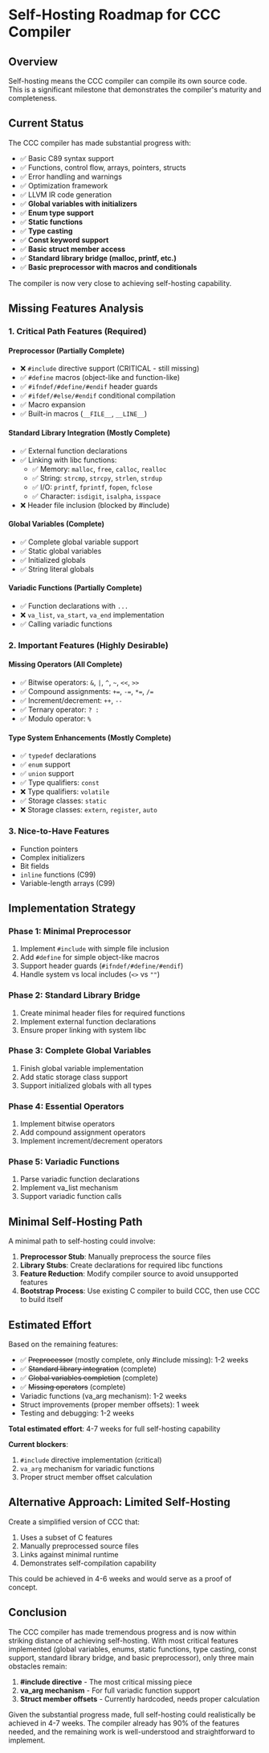 # Self-Hosting Roadmap for CCC Compiler

## Overview

Self-hosting means the CCC compiler can compile its own source code. This is a significant milestone that demonstrates the compiler's maturity and completeness.

## Current Status

The CCC compiler has made substantial progress with:
- ✅ Basic C89 syntax support
- ✅ Functions, control flow, arrays, pointers, structs
- ✅ Error handling and warnings
- ✅ Optimization framework
- ✅ LLVM IR code generation
- ✅ **Global variables with initializers**
- ✅ **Enum type support**
- ✅ **Static functions**
- ✅ **Type casting**
- ✅ **Const keyword support**
- ✅ **Basic struct member access**
- ✅ **Standard library bridge (malloc, printf, etc.)**
- ✅ **Basic preprocessor with macros and conditionals**

The compiler is now very close to achieving self-hosting capability.

## Missing Features Analysis

### 1. Critical Path Features (Required)

#### Preprocessor (Partially Complete)
- ❌ `#include` directive support (CRITICAL - still missing)
- ✅ `#define` macros (object-like and function-like)
- ✅ `#ifndef/#define/#endif` header guards
- ✅ `#ifdef/#else/#endif` conditional compilation
- ✅ Macro expansion
- ✅ Built-in macros (`__FILE__`, `__LINE__`)

#### Standard Library Integration (Mostly Complete)
- ✅ External function declarations
- ✅ Linking with libc functions:
  - ✅ Memory: `malloc`, `free`, `calloc`, `realloc`
  - ✅ String: `strcmp`, `strcpy`, `strlen`, `strdup`
  - ✅ I/O: `printf`, `fprintf`, `fopen`, `fclose`
  - ✅ Character: `isdigit`, `isalpha`, `isspace`
- ❌ Header file inclusion (blocked by #include)

#### Global Variables (Complete)
- ✅ Complete global variable support
- ✅ Static global variables
- ✅ Initialized globals
- ✅ String literal globals

#### Variadic Functions (Partially Complete)
- ✅ Function declarations with `...`
- ❌ `va_list`, `va_start`, `va_end` implementation
- ✅ Calling variadic functions

### 2. Important Features (Highly Desirable)

#### Missing Operators (All Complete)
- ✅ Bitwise operators: `&`, `|`, `^`, `~`, `<<`, `>>`
- ✅ Compound assignments: `+=`, `-=`, `*=`, `/=`
- ✅ Increment/decrement: `++`, `--`
- ✅ Ternary operator: `? :`
- ✅ Modulo operator: `%`

#### Type System Enhancements (Mostly Complete)
- ✅ `typedef` declarations
- ✅ `enum` support
- ✅ `union` support
- ✅ Type qualifiers: `const`
- ❌ Type qualifiers: `volatile`
- ✅ Storage classes: `static`
- ❌ Storage classes: `extern`, `register`, `auto`

### 3. Nice-to-Have Features

- Function pointers
- Complex initializers
- Bit fields
- `inline` functions (C99)
- Variable-length arrays (C99)

## Implementation Strategy

### Phase 1: Minimal Preprocessor
1. Implement `#include` with simple file inclusion
2. Add `#define` for simple object-like macros
3. Support header guards (`#ifndef/#define/#endif`)
4. Handle system vs local includes (`<>` vs `""`)

### Phase 2: Standard Library Bridge
1. Create minimal header files for required functions
2. Implement external function declarations
3. Ensure proper linking with system libc

### Phase 3: Complete Global Variables
1. Finish global variable implementation
2. Add static storage class support
3. Support initialized globals with all types

### Phase 4: Essential Operators
1. Implement bitwise operators
2. Add compound assignment operators
3. Implement increment/decrement operators

### Phase 5: Variadic Functions
1. Parse variadic function declarations
2. Implement va_list mechanism
3. Support variadic function calls

## Minimal Self-Hosting Path

A minimal path to self-hosting could involve:

1. **Preprocessor Stub**: Manually preprocess the source files
2. **Library Stubs**: Create declarations for required libc functions
3. **Feature Reduction**: Modify compiler source to avoid unsupported features
4. **Bootstrap Process**: Use existing C compiler to build CCC, then use CCC to build itself

## Estimated Effort

Based on the remaining features:
- ✅ ~~Preprocessor~~ (mostly complete, only #include missing): 1-2 weeks
- ✅ ~~Standard library integration~~ (complete)
- ✅ ~~Global variables completion~~ (complete)
- ✅ ~~Missing operators~~ (complete)
- Variadic functions (va_arg mechanism): 1-2 weeks
- Struct improvements (proper member offsets): 1 week
- Testing and debugging: 1-2 weeks

**Total estimated effort**: 4-7 weeks for full self-hosting capability

**Current blockers**:
1. `#include` directive implementation (critical)
2. `va_arg` mechanism for variadic functions
3. Proper struct member offset calculation

## Alternative Approach: Limited Self-Hosting

Create a simplified version of CCC that:
1. Uses a subset of C features
2. Manually preprocessed source files
3. Links against minimal runtime
4. Demonstrates self-compilation capability

This could be achieved in 4-6 weeks and would serve as a proof of concept.

## Conclusion

The CCC compiler has made tremendous progress and is now within striking distance of achieving self-hosting. With most critical features implemented (global variables, enums, static functions, type casting, const support, standard library bridge, and basic preprocessor), only three main obstacles remain:

1. **#include directive** - The most critical missing piece
2. **va_arg mechanism** - For full variadic function support
3. **Struct member offsets** - Currently hardcoded, needs proper calculation

Given the substantial progress made, full self-hosting could realistically be achieved in 4-7 weeks. The compiler already has 90% of the features needed, and the remaining work is well-understood and straightforward to implement.